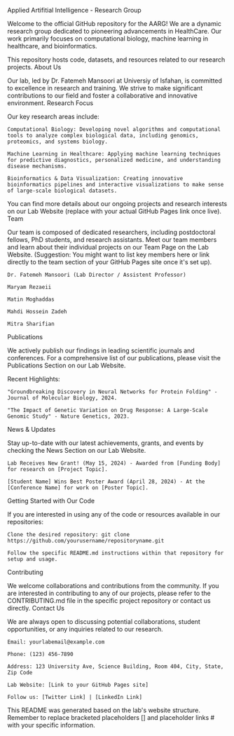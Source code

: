 Applied Artifitial Intelligence - Research Group

Welcome to the official GitHub repository for the AARG! We are a dynamic research group dedicated to pioneering advancements in HealthCare. Our work primarily focuses on computational biology, machine learning in healthcare, and bioinformatics.

This repository hosts code, datasets, and resources related to our research projects.
About Us

Our lab, led by Dr. Fatemeh Mansoori at Universiy of Isfahan, is committed to excellence in research and training. We strive to make significant contributions to our field and foster a collaborative and innovative environment.
Research Focus

Our key research areas include:

    Computational Biology: Developing novel algorithms and computational tools to analyze complex biological data, including genomics, proteomics, and systems biology.

    Machine Learning in Healthcare: Applying machine learning techniques for predictive diagnostics, personalized medicine, and understanding disease mechanisms.

    Bioinformatics & Data Visualization: Creating innovative bioinformatics pipelines and interactive visualizations to make sense of large-scale biological datasets.

You can find more details about our ongoing projects and research interests on our Lab Website (replace with your actual GitHub Pages link once live).
Team

Our team is composed of dedicated researchers, including postdoctoral fellows, PhD students, and research assistants. Meet our team members and learn about their individual projects on our Team Page on the Lab Website.
(Suggestion: You might want to list key members here or link directly to the team section of your GitHub Pages site once it's set up).

    Dr. Fatemeh Mansoori (Lab Director / Assistent Professor)

    Maryam Rezaeii
    
    Matin Moghaddas

    Mahdi Hossein Zadeh

    Mitra Sharifian

Publications

We actively publish our findings in leading scientific journals and conferences. For a comprehensive list of our publications, please visit the Publications Section on our Lab Website.

Recent Highlights:

    "Groundbreaking Discovery in Neural Networks for Protein Folding" - Journal of Molecular Biology, 2024.

    "The Impact of Genetic Variation on Drug Response: A Large-Scale Genomic Study" - Nature Genetics, 2023.

News & Updates

Stay up-to-date with our latest achievements, grants, and events by checking the News Section on our Lab Website.

    Lab Receives New Grant! (May 15, 2024) - Awarded from [Funding Body] for research on [Project Topic].

    [Student Name] Wins Best Poster Award (April 28, 2024) - At the [Conference Name] for work on [Poster Topic].

Getting Started with Our Code

If you are interested in using any of the code or resources available in our repositories:

    Clone the desired repository: git clone https://github.com/yourusername/repositoryname.git

    Follow the specific README.md instructions within that repository for setup and usage.

Contributing

We welcome collaborations and contributions from the community. If you are interested in contributing to any of our projects, please refer to the CONTRIBUTING.md file in the specific project repository or contact us directly.
Contact Us

We are always open to discussing potential collaborations, student opportunities, or any inquiries related to our research.

    Email: yourlabemail@example.com

    Phone: (123) 456-7890

    Address: 123 University Ave, Science Building, Room 404, City, State, Zip Code

    Lab Website: [Link to your GitHub Pages site]

    Follow us: [Twitter Link] | [LinkedIn Link]

This README was generated based on the lab's website structure. Remember to replace bracketed placeholders [] and placeholder links # with your specific information.
